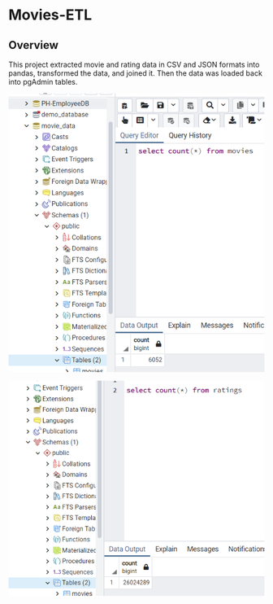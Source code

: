 # Movies-ETL
## Overview
This project extracted movie and rating data in CSV and JSON formats into pandas, transformed the data, and joined it. Then the data was loaded back into pgAdmin tables. 

![movies_query.png](Resources/movies_query.png)
 
![ratings_query.png](Resources/ratings_query.png)
